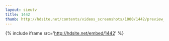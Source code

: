```yaml
---
layout: sieutv
title: 1442
thumb: http://hdsite.net/contents/videos_screenshots/1000/1442/preview_360p.mp4.jpg
---
```

{% include iframe src='http://hdsite.net/embed/1442' %}
 

